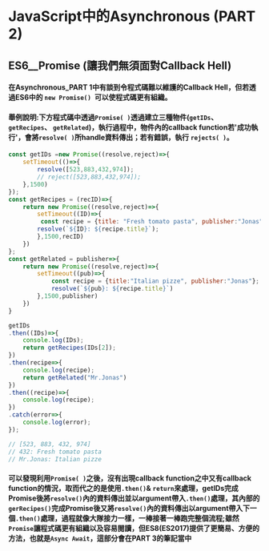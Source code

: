 # JavaScript中的Asynchronous (PART 2)

## ES6__Promise (讓我們無須面對Callback Hell)

#### 在Asynchronous_PART 1中有談到令程式碼難以維護的Callback Hell，但若透過ES6中的 `new Promise() `可以使程式碼更有組織。
#### 舉例說明:下方程式碼中透過`Promise( )`透過建立三種物件(`getIDs`、 `getRecipes`、 `getRelated`)，執行過程中，物件內的callback function若'成功執行'，會將`resolve( )`所handle資料傳出；若有錯誤，執行 `rejects( )`。

```js
const getIDs =new Promise((resolve,reject)=>{
    setTimeout(()=>{
        resolve([523,883,432,974]);
        // reject([523,883,432,974]);
    },1500)
});
const getRecipes = (recID)=>{
    return new Promise((resolve,reject)=>{
        setTimeout((ID)=>{
         const recipe = {title: "Fresh tomato pasta", publisher:"Jonas"};
        resolve(`${ID}: ${recipe.title}`);
        },1500,recID)
    })
};
const getRelated = publisher=>{
    return new Promise((resolve,reject)=>{
        setTimeout((pub)=>{
            const recipe = {title:"Italian pizze", publisher:"Jonas"};
            resolve(`${pub}: ${recipe.title}`)
        },1500,publisher)
    })
}

getIDs
.then((IDs)=>{
    console.log(IDs);
    return getRecipes(IDs[2]);
})
.then(recipe=>{
    console.log(recipe);
    return getRelated("Mr.Jonas")
})
.then((recipe)=>{
    console.log(recipe);
})
.catch(error=>{
    console.log(error);
});

// [523, 883, 432, 974]
// 432: Fresh tomato pasta
// Mr.Jonas: Italian pizze
```

#### 可以發現利用`Promise( )`之後，沒有出現callback function之中又有callback function的情況，取而代之的是使用`.then()`& `return`來處理，getIDs完成Promise後將`resolve()`內的資料傳出並以argument帶入`.then()`處理，其內部的`gerRecipes()`完成Promise後又將`resolve()`內的資料傳出以argument帶入下一個`.then()`處理，過程就像大隊接力一樣，一棒接著一棒跑完整個流程;雖然`Promise`讓程式碼更有組織以及容易閱讀，但ES8(ES2017)提供了更簡易、方便的方法，也就是`Async Await`，這部分會在PART 3的筆記當中